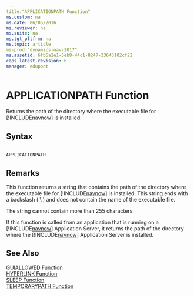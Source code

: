 ```yaml
---
title:"APPLICATIONPATH Function"
ms.custom: na
ms.date: 06/05/2016
ms.reviewer: na
ms.suite: na
ms.tgt_pltfrm: na
ms.topic: article
ms-prod:"dynamics-nav-2017"
ms.assetid: 6fb5a2e1-5eb8-44c1-8247-33643182cf22
caps.latest.revision: 6
manager: edupont
---
```

# APPLICATIONPATH Function
Returns the path of the directory where the executable file for [!INCLUDE[navnow](includes/navnow_md.md)] is installed.  
  
## Syntax  
  
```  
  
APPLICATIONPATH  
```  
  
## Remarks  
 This function returns a string that contains the path of the directory where the executable file for [!INCLUDE[navnow](includes/navnow_md.md)] is installed. This string ends with a backslash \('\\'\) and does not contain the name of the executable file.  
  
 The string cannot contain more than 255 characters.  
  
 If this function is called from an application that is running on a [!INCLUDE[navnow](includes/navnow_md.md)] Application Server, it returns the path of the directory where the [!INCLUDE[navnow](includes/navnow_md.md)] Application Server is installed.  
  
## See Also  
 [GUIALLOWED Function](GUIALLOWED-Function.md)   
 [HYPERLINK Function](HYPERLINK-Function.md)   
 [SLEEP Function](SLEEP-Function.md)   
 [TEMPORARYPATH Function](TEMPORARYPATH-Function.md)